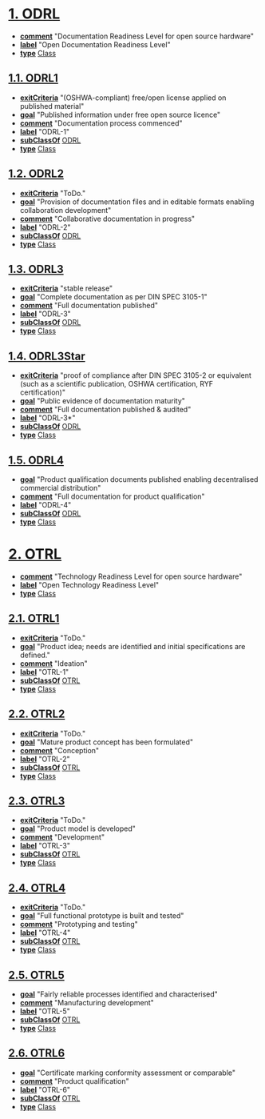 # [1. ODRL](https://w3id.org/oseg/ont/osh/otrl#ODRL)

* [**comment**](http://www.w3.org/2000/01/rdf-schema#comment) "Documentation Readiness Level for open source hardware"
* [**label**](http://www.w3.org/2000/01/rdf-schema#label) "Open Documentation Readiness Level"
* [**type**](http://www.w3.org/1999/02/22-rdf-syntax-ns#type) [Class](http://www.w3.org/2002/07/owl#Class)

## [1.1. ODRL1](https://w3id.org/oseg/ont/osh/otrl#ODRL1)

* [**exitCriteria**](https://w3id.org/oseg/ont/osh/otrl#exitCriteria) "(OSHWA-compliant) free/open license applied on published material"
* [**goal**](https://w3id.org/oseg/ont/osh/otrl#goal) "Published information under free open source licence"
* [**comment**](http://www.w3.org/2000/01/rdf-schema#comment) "Documentation process commenced"
* [**label**](http://www.w3.org/2000/01/rdf-schema#label) "ODRL-1"
* [**subClassOf**](http://www.w3.org/2000/01/rdf-schema#subClassOf) [ODRL](https://w3id.org/oseg/ont/osh/otrl#ODRL)
* [**type**](http://www.w3.org/1999/02/22-rdf-syntax-ns#type) [Class](http://www.w3.org/2002/07/owl#Class)

## [1.2. ODRL2](https://w3id.org/oseg/ont/osh/otrl#ODRL2)

* [**exitCriteria**](https://w3id.org/oseg/ont/osh/otrl#exitCriteria) "ToDo."
* [**goal**](https://w3id.org/oseg/ont/osh/otrl#goal) "Provision of documentation files and in editable formats enabling collaboration development"
* [**comment**](http://www.w3.org/2000/01/rdf-schema#comment) "Collaborative documentation in progress"
* [**label**](http://www.w3.org/2000/01/rdf-schema#label) "ODRL-2"
* [**subClassOf**](http://www.w3.org/2000/01/rdf-schema#subClassOf) [ODRL](https://w3id.org/oseg/ont/osh/otrl#ODRL)
* [**type**](http://www.w3.org/1999/02/22-rdf-syntax-ns#type) [Class](http://www.w3.org/2002/07/owl#Class)

## [1.3. ODRL3](https://w3id.org/oseg/ont/osh/otrl#ODRL3)

* [**exitCriteria**](https://w3id.org/oseg/ont/osh/otrl#exitCriteria) "stable release"
* [**goal**](https://w3id.org/oseg/ont/osh/otrl#goal) "Complete documentation as per DIN SPEC 3105-1"
* [**comment**](http://www.w3.org/2000/01/rdf-schema#comment) "Full documentation published"
* [**label**](http://www.w3.org/2000/01/rdf-schema#label) "ODRL-3"
* [**subClassOf**](http://www.w3.org/2000/01/rdf-schema#subClassOf) [ODRL](https://w3id.org/oseg/ont/osh/otrl#ODRL)
* [**type**](http://www.w3.org/1999/02/22-rdf-syntax-ns#type) [Class](http://www.w3.org/2002/07/owl#Class)

## [1.4. ODRL3Star](https://w3id.org/oseg/ont/osh/otrl#ODRL3Star)

* [**exitCriteria**](https://w3id.org/oseg/ont/osh/otrl#exitCriteria) "proof of compliance after DIN SPEC 3105-2 or equivalent (such as a scientific publication, OSHWA certification, RYF certification)"
* [**goal**](https://w3id.org/oseg/ont/osh/otrl#goal) "Public evidence of documentation maturity"
* [**comment**](http://www.w3.org/2000/01/rdf-schema#comment) "Full documentation published & audited"
* [**label**](http://www.w3.org/2000/01/rdf-schema#label) "ODRL-3*"
* [**subClassOf**](http://www.w3.org/2000/01/rdf-schema#subClassOf) [ODRL](https://w3id.org/oseg/ont/osh/otrl#ODRL)
* [**type**](http://www.w3.org/1999/02/22-rdf-syntax-ns#type) [Class](http://www.w3.org/2002/07/owl#Class)

## [1.5. ODRL4](https://w3id.org/oseg/ont/osh/otrl#ODRL4)

* [**goal**](https://w3id.org/oseg/ont/osh/otrl#goal) "Product qualification documents published enabling decentralised commercial distribution"
* [**comment**](http://www.w3.org/2000/01/rdf-schema#comment) "Full documentation for product qualification"
* [**label**](http://www.w3.org/2000/01/rdf-schema#label) "ODRL-4"
* [**subClassOf**](http://www.w3.org/2000/01/rdf-schema#subClassOf) [ODRL](https://w3id.org/oseg/ont/osh/otrl#ODRL)
* [**type**](http://www.w3.org/1999/02/22-rdf-syntax-ns#type) [Class](http://www.w3.org/2002/07/owl#Class)

# [2. OTRL](https://w3id.org/oseg/ont/osh/otrl#OTRL)

* [**comment**](http://www.w3.org/2000/01/rdf-schema#comment) "Technology Readiness Level for open source hardware"
* [**label**](http://www.w3.org/2000/01/rdf-schema#label) "Open Technology Readiness Level"
* [**type**](http://www.w3.org/1999/02/22-rdf-syntax-ns#type) [Class](http://www.w3.org/2002/07/owl#Class)

## [2.1. OTRL1](https://w3id.org/oseg/ont/osh/otrl#OTRL1)

* [**exitCriteria**](https://w3id.org/oseg/ont/osh/otrl#exitCriteria) "ToDo."
* [**goal**](https://w3id.org/oseg/ont/osh/otrl#goal) "Product idea; needs are identified and initial specifications are defined."
* [**comment**](http://www.w3.org/2000/01/rdf-schema#comment) "Ideation"
* [**label**](http://www.w3.org/2000/01/rdf-schema#label) "OTRL-1"
* [**subClassOf**](http://www.w3.org/2000/01/rdf-schema#subClassOf) [OTRL](https://w3id.org/oseg/ont/osh/otrl#OTRL)
* [**type**](http://www.w3.org/1999/02/22-rdf-syntax-ns#type) [Class](http://www.w3.org/2002/07/owl#Class)

## [2.2. OTRL2](https://w3id.org/oseg/ont/osh/otrl#OTRL2)

* [**exitCriteria**](https://w3id.org/oseg/ont/osh/otrl#exitCriteria) "ToDo."
* [**goal**](https://w3id.org/oseg/ont/osh/otrl#goal) "Mature product concept has been formulated"
* [**comment**](http://www.w3.org/2000/01/rdf-schema#comment) "Conception"
* [**label**](http://www.w3.org/2000/01/rdf-schema#label) "OTRL-2"
* [**subClassOf**](http://www.w3.org/2000/01/rdf-schema#subClassOf) [OTRL](https://w3id.org/oseg/ont/osh/otrl#OTRL)
* [**type**](http://www.w3.org/1999/02/22-rdf-syntax-ns#type) [Class](http://www.w3.org/2002/07/owl#Class)

## [2.3. OTRL3](https://w3id.org/oseg/ont/osh/otrl#OTRL3)

* [**exitCriteria**](https://w3id.org/oseg/ont/osh/otrl#exitCriteria) "ToDo."
* [**goal**](https://w3id.org/oseg/ont/osh/otrl#goal) "Product model is developed"
* [**comment**](http://www.w3.org/2000/01/rdf-schema#comment) "Development"
* [**label**](http://www.w3.org/2000/01/rdf-schema#label) "OTRL-3"
* [**subClassOf**](http://www.w3.org/2000/01/rdf-schema#subClassOf) [OTRL](https://w3id.org/oseg/ont/osh/otrl#OTRL)
* [**type**](http://www.w3.org/1999/02/22-rdf-syntax-ns#type) [Class](http://www.w3.org/2002/07/owl#Class)

## [2.4. OTRL4](https://w3id.org/oseg/ont/osh/otrl#OTRL4)

* [**exitCriteria**](https://w3id.org/oseg/ont/osh/otrl#exitCriteria) "ToDo."
* [**goal**](https://w3id.org/oseg/ont/osh/otrl#goal) "Full functional prototype is built and tested"
* [**comment**](http://www.w3.org/2000/01/rdf-schema#comment) "Prototyping and testing"
* [**label**](http://www.w3.org/2000/01/rdf-schema#label) "OTRL-4"
* [**subClassOf**](http://www.w3.org/2000/01/rdf-schema#subClassOf) [OTRL](https://w3id.org/oseg/ont/osh/otrl#OTRL)
* [**type**](http://www.w3.org/1999/02/22-rdf-syntax-ns#type) [Class](http://www.w3.org/2002/07/owl#Class)

## [2.5. OTRL5](https://w3id.org/oseg/ont/osh/otrl#OTRL5)

* [**goal**](https://w3id.org/oseg/ont/osh/otrl#goal) "Fairly reliable processes identified and characterised"
* [**comment**](http://www.w3.org/2000/01/rdf-schema#comment) "Manufacturing development"
* [**label**](http://www.w3.org/2000/01/rdf-schema#label) "OTRL-5"
* [**subClassOf**](http://www.w3.org/2000/01/rdf-schema#subClassOf) [OTRL](https://w3id.org/oseg/ont/osh/otrl#OTRL)
* [**type**](http://www.w3.org/1999/02/22-rdf-syntax-ns#type) [Class](http://www.w3.org/2002/07/owl#Class)

## [2.6. OTRL6](https://w3id.org/oseg/ont/osh/otrl#OTRL6)

* [**goal**](https://w3id.org/oseg/ont/osh/otrl#goal) "Certificate marking conformity assessment or comparable"
* [**comment**](http://www.w3.org/2000/01/rdf-schema#comment) "Product qualification"
* [**label**](http://www.w3.org/2000/01/rdf-schema#label) "OTRL-6"
* [**subClassOf**](http://www.w3.org/2000/01/rdf-schema#subClassOf) [OTRL](https://w3id.org/oseg/ont/osh/otrl#OTRL)
* [**type**](http://www.w3.org/1999/02/22-rdf-syntax-ns#type) [Class](http://www.w3.org/2002/07/owl#Class)

